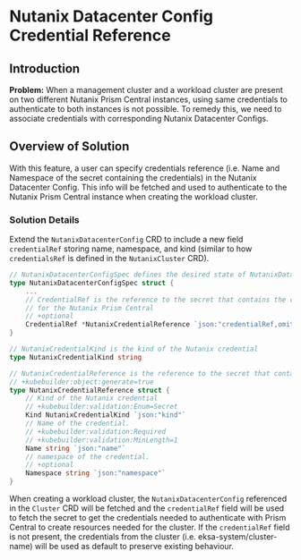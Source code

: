 # Nutanix Datacenter Config Credential Reference

## Introduction

**Problem:** When a management cluster and a workload cluster are present on two different Nutanix Prism Central instances,
using same credentials to authenticate to both instances is not possible. To remedy this, we need to associate credentials
with corresponding Nutanix Datacenter Configs.

## Overview of Solution
With this feature, a user can specify credentials reference (i.e. Name and Namespace of the secret containing the credentials)
in the Nutanix Datacenter Config. This info will be fetched and used to authenticate to the Nutanix Prism Central instance
when creating the workload cluster.

### Solution Details
Extend the `NutanixDatacenterConfig` CRD to include a new field `credentialRef` storing name, namespace, and kind (similar to how
`credentialsRef` is defined in the `NutanixCluster` CRD).

```go
// NutanixDatacenterConfigSpec defines the desired state of NutanixDatacenterConfig.
type NutanixDatacenterConfigSpec struct {
    ...
    // CredentialRef is the reference to the secret that contains the credentials
    // for the Nutanix Prism Central
    // +optional
    CredentialRef *NutanixCredentialReference `json:"credentialRef,omitempty"`
}

// NutanixCredentialKind is the kind of the Nutanix credential
type NutanixCredentialKind string

// NutanixCredentialReference is the reference to the secret that contains the credentials
// +kubebuilder:object:generate=true
type NutanixCredentialReference struct {
    // Kind of the Nutanix credential
    // +kubebuilder:validation:Enum=Secret
    Kind NutanixCredentialKind `json:"kind"`
    // Name of the credential.
    // +kubebuilder:validation:Required
    // +kubebuilder:validation:MinLength=1
    Name string `json:"name"`
    // namespace of the credential.
    // +optional
    Namespace string `json:"namespace"`
}
```

When creating a workload cluster, the `NutanixDatacenterConfig` referenced in the `Cluster` CRD will be fetched and
the `credentialRef` field will be used to fetch the secret to get the credentials needed to authenticate with Prism Central
to create resources needed for the cluster. If the `credentialRef` field is not present, the credentials from the
cluster (i.e. eksa-system/cluster-name) will be used as default to preserve existing behaviour.
